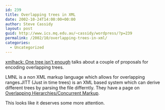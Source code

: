 ```yaml
---
id: 239
title: Overlapping trees in XML
date: 2002-10-24T14:00:00+00:00
author: Steve Cassidy
layout: post
guid: http://www.ics.mq.edu.au/~cassidy/wordpress/?p=239
permalink: /2002/10/overlapping-trees-in-xml/
categories:
  - Uncategorized
---
```

[xmlhack: One tree isn't enough](http://www.xmlhack.com/read.php?item=1790) talks about a couple of proposals for encoding overlapping trees.

LMNL is a non XML markup language which allows for overlapping ranges.JITT (Just in time trees) is an XML based system which can derive different trees by parsing the file differntly. They have a page on [Overlapping Hierarchies/Concurrent Markup](http://www.sbl-site2.org/Overlap/).

This looks like it deserves some more attention.
